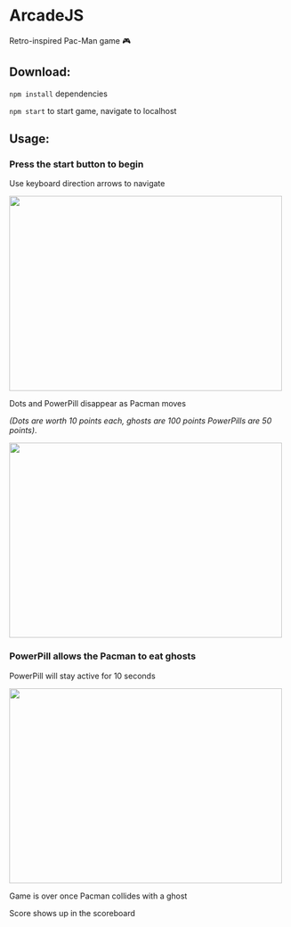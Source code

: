 # ArcadeJS

Retro-inspired Pac-Man game 🎮

## Download:

`npm install` dependencies

`npm start` to start game, navigate to localhost

## Usage:

### Press the start button to begin

Use keyboard direction arrows to navigate

 <img src="https://user-images.githubusercontent.com/38336934/97514613-c7810200-1954-11eb-893e-72dd96bee0fc.png" width="490" height="350">

Dots and PowerPill disappear as Pacman moves

_(Dots are worth 10 points each, ghosts are 100 points
PowerPills are 50 points)_.

 <img src="https://user-images.githubusercontent.com/38336934/97514580-b46e3200-1954-11eb-9fd4-7ebd30aeb07e.png" width="490" height="350">

### PowerPill allows the Pacman to eat ghosts

PowerPill will stay active for 10 seconds

 <img src="https://user-images.githubusercontent.com/38336934/97515575-f009fb80-1956-11eb-8e81-0d596adeb14c.png" width="490" height="350">

Game is over once Pacman collides with a ghost

Score shows up in the scoreboard
